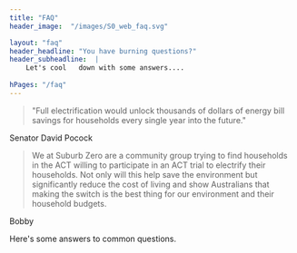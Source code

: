```yaml
--- 
title: "FAQ"  
header_image:  "/images/S0_web_faq.svg"

layout: "faq"
header_headline: "You have burning questions?"
header_subheadline:  |
    Let's cool   down with some answers....
   
hPages: "/faq"
---  
```


> "Full electrification would unlock thousands of dollars of energy bill savings for households every single year into the future."

 Senator David Pocock
 
> We at Suburb Zero are a community group trying to find households in the ACT willing to participate in an ACT trial to electrify their households. Not only will this help save the environment but significantly reduce the cost of living and show Australians that making the switch is the best thing for our environment and their household budgets.

Bobby

Here's  some answers to common questions. 

 
